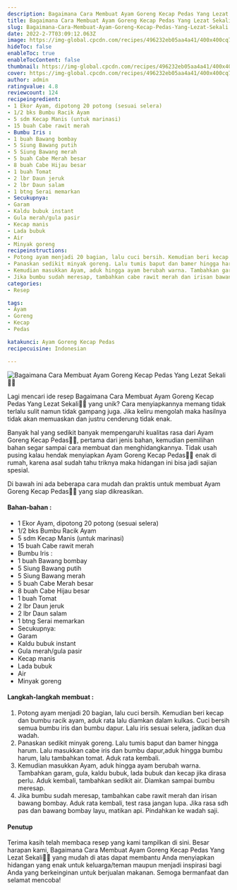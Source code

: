```yaml
---
description: Bagaimana Cara Membuat Ayam Goreng Kecap Pedas Yang Lezat Sekali"
title: Bagaimana Cara Membuat Ayam Goreng Kecap Pedas Yang Lezat Sekali
slug: Bagaimana-Cara-Membuat-Ayam-Goreng-Kecap-Pedas-Yang-Lezat-Sekali
date: 2022-2-7T03:09:12.063Z
image: https://img-global.cpcdn.com/recipes/496232eb05aa4a41/400x400cq70/photo.jpg
hideToc: false
enableToc: true
enableTocContent: false
thumbnail: https://img-global.cpcdn.com/recipes/496232eb05aa4a41/400x400cq70/photo.jpg
cover: https://img-global.cpcdn.com/recipes/496232eb05aa4a41/400x400cq70/photo.jpg
author: admin
ratingvalue: 4.8
reviewcount: 124
recipeingredient:
- 1 Ekor Ayam, dipotong 20 potong (sesuai selera)
- 1/2 bks Bumbu Racik Ayam
- 5 sdm Kecap Manis (untuk marinasi)
- 15 buah Cabe rawit merah
- Bumbu Iris :
- 1 buah Bawang bombay
- 5 Siung Bawang putih
- 5 Siung Bawang merah
- 5 buah Cabe Merah besar
- 8 buah Cabe Hijau besar
- 1 buah Tomat
- 2 lbr Daun jeruk
- 2 lbr Daun salam
- 1 btng Serai memarkan
- Secukupnya:
- Garam
- Kaldu bubuk instant
- Gula merah/gula pasir
- Kecap manis
- Lada bubuk
- Air
- Minyak goreng
recipeinstructions:
- Potong ayam menjadi 20 bagian, lalu cuci bersih. Kemudian beri kecap dan bumbu racik ayam, aduk rata lalu diamkan dalam kulkas. Cuci bersih semua bumbu iris dan bumbu dapur. Lalu iris sesuai selera, jadikan dua wadah.
- Panaskan sedikit minyak goreng. Lalu tumis baput dan bamer hingga harum. Lalu masukkan cabe iris dan bumbu dapur,aduk hingga bumbu harum, lalu tambahkan tomat. Aduk rata kembali.
- Kemudian masukkan Ayam, aduk hingga ayam berubah warna. Tambahkan garam, gula, kaldu bubuk, lada bubuk dan kecap jika dirasa perlu. Aduk kembali, tambahkan sedikit air. Diamkan sampai bumbu meresap.
- Jika bumbu sudah meresap, tambahkan cabe rawit merah dan irisan bawang bombay. Aduk rata kembali, test rasa jangan lupa. Jika rasa sdh pas dan bawang bombay layu, matikan api. Pindahkan ke wadah saji.
categories:
- Resep

tags:
- Ayam
- Goreng
- Kecap
- Pedas

katakunci: Ayam Goreng Kecap Pedas
recipecuisine: Indonesian

---
```


![Bagaimana Cara Membuat Ayam Goreng Kecap Pedas Yang Lezat Sekali👩‍🍳](https://img-global.cpcdn.com/recipes/496232eb05aa4a41/400x400cq70/photo.jpg)

Lagi mencari ide resep Bagaimana Cara Membuat Ayam Goreng Kecap Pedas Yang Lezat Sekali👩‍🍳 yang unik? Cara menyiapkannya memang tidak terlalu sulit namun tidak gampang juga. Jika keliru mengolah maka hasilnya tidak akan memuaskan dan justru cenderung tidak enak.

Banyak hal yang sedikit banyak mempengaruhi kualitas rasa dari Ayam Goreng Kecap Pedas👩‍🍳, pertama dari jenis bahan, kemudian pemilihan bahan segar sampai cara membuat dan menghidangkannya. Tidak usah pusing kalau hendak menyiapkan Ayam Goreng Kecap Pedas👩‍🍳 enak di rumah, karena asal sudah tahu triknya maka hidangan ini bisa jadi sajian spesial.

Di bawah ini ada beberapa cara mudah dan praktis untuk membuat Ayam Goreng Kecap Pedas👩‍🍳 yang siap dikreasikan.

<!--inarticleads1-->

#### Bahan-bahan :

- 1 Ekor Ayam, dipotong 20 potong (sesuai selera)
- 1/2 bks Bumbu Racik Ayam
- 5 sdm Kecap Manis (untuk marinasi)
- 15 buah Cabe rawit merah
- Bumbu Iris :
- 1 buah Bawang bombay
- 5 Siung Bawang putih
- 5 Siung Bawang merah
- 5 buah Cabe Merah besar
- 8 buah Cabe Hijau besar
- 1 buah Tomat
- 2 lbr Daun jeruk
- 2 lbr Daun salam
- 1 btng Serai memarkan
- Secukupnya:
- Garam
- Kaldu bubuk instant
- Gula merah/gula pasir
- Kecap manis
- Lada bubuk
- Air
- Minyak goreng

<!--inarticleads2-->

#### Langkah-langkah membuat :

1. Potong ayam menjadi 20 bagian, lalu cuci bersih. Kemudian beri kecap dan bumbu racik ayam, aduk rata lalu diamkan dalam kulkas. Cuci bersih semua bumbu iris dan bumbu dapur. Lalu iris sesuai selera, jadikan dua wadah.
1. Panaskan sedikit minyak goreng. Lalu tumis baput dan bamer hingga harum. Lalu masukkan cabe iris dan bumbu dapur,aduk hingga bumbu harum, lalu tambahkan tomat. Aduk rata kembali.
1. Kemudian masukkan Ayam, aduk hingga ayam berubah warna. Tambahkan garam, gula, kaldu bubuk, lada bubuk dan kecap jika dirasa perlu. Aduk kembali, tambahkan sedikit air. Diamkan sampai bumbu meresap.
1. Jika bumbu sudah meresap, tambahkan cabe rawit merah dan irisan bawang bombay. Aduk rata kembali, test rasa jangan lupa. Jika rasa sdh pas dan bawang bombay layu, matikan api. Pindahkan ke wadah saji.

#### Penutup

Terima kasih telah membaca resep yang kami tampilkan di sini. Besar harapan kami, Bagaimana Cara Membuat Ayam Goreng Kecap Pedas Yang Lezat Sekali👩‍🍳 yang mudah di atas dapat membantu Anda menyiapkan hidangan yang enak untuk keluarga/teman maupun menjadi inspirasi bagi Anda yang berkeinginan untuk berjualan makanan. Semoga bermanfaat dan selamat mencoba!